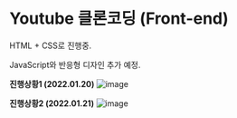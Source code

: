 # Youtube 클론코딩 (Front-end)
HTML + CSS로 진행중.

JavaScript와 반응형 디자인 추가 예정.

<strong>진행상황1 (2022.01.20)</strong>
![image](https://user-images.githubusercontent.com/67365440/150388500-07b594c5-c48a-4701-a31c-a3e5e16ea73f.png)

<strong>진행상황2 (2022.01.21)</strong>
![image](https://user-images.githubusercontent.com/67365440/150530825-062bfe37-ea3b-463a-9fce-7147f42a7ce6.png)
